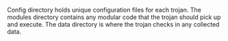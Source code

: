 Config directory holds unique configuration files for each trojan.
The modules directory contains any modular code that the trojan should pick up and execute. 
The data directory is where the trojan checks in any collected data.
